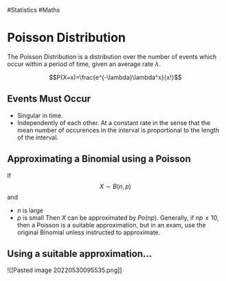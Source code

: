 #Statistics #Maths 

# Poisson Distribution
The Poisson Distribution is a distribution over the number of events which occur within a period of time, given an average rate $\lambda$.

$$P(X=x)=\frac{e^{-\lambda}\lambda^x}{x!}$$
## Events Must Occur
* Singular in time.
* Independently of each other.
  At a constant rate in the sense that the mean number of occurences in the interval is proportional to the length of the interval.

## Approximating a Binomial using a Poisson
If
$$X \sim B(n,p)$$
and
- $n$ is large
- $p$ is small
Then $X$ can be approximated by $Po(np)$. Generally, if $np \leq 10$, then a Poisson is a suitable approximation, but in an exam, use the original Binomial unless instructed to approximate.
## Using a suitable approximation...
![[Pasted image 20220530095535.png]]